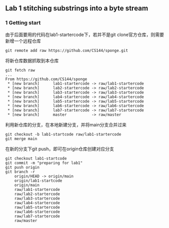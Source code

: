 ## Lab 1 stitching substrings into a byte stream

### 1 Getting start

由于后面要用的代码在lab1-startercode下，若并不是git clone官方仓库，则需要新增一个远程仓库

```
git remote add raw https://github.com/CS144/sponge.git
```

将新仓库数据抓取到本仓库

```
git fetch raw
...
From https://github.com/CS144/sponge
 * [new branch]      lab1-startercode -> raw/lab1-startercode
 * [new branch]      lab2-startercode -> raw/lab2-startercode
 * [new branch]      lab3-startercode -> raw/lab3-startercode
 * [new branch]      lab4-startercode -> raw/lab4-startercode
 * [new branch]      lab5-startercode -> raw/lab5-startercode
 * [new branch]      lab6-startercode -> raw/lab6-startercode
 * [new branch]      lab7-startercode -> raw/lab7-startercode
 * [new branch]      master           -> raw/master
```

利用新仓库的分支，在本地新建分支，并将main分支合并过来

```
git checkout -b lab1-startcode raw/lab1-startercode
git merge main
```

在新的分支下git push，即可在origin仓库创建对应分支

```
git checkout lab1-startcode
git commit -m "preparing for lab1"
git push origin
git branch -r
    origin/HEAD -> origin/main
    origin/lab1-startcode
    origin/main
    raw/lab1-startercode
    raw/lab2-startercode
    raw/lab3-startercode
    raw/lab4-startercode
    raw/lab5-startercode
    raw/lab6-startercode
    raw/lab7-startercode
    raw/master
```

